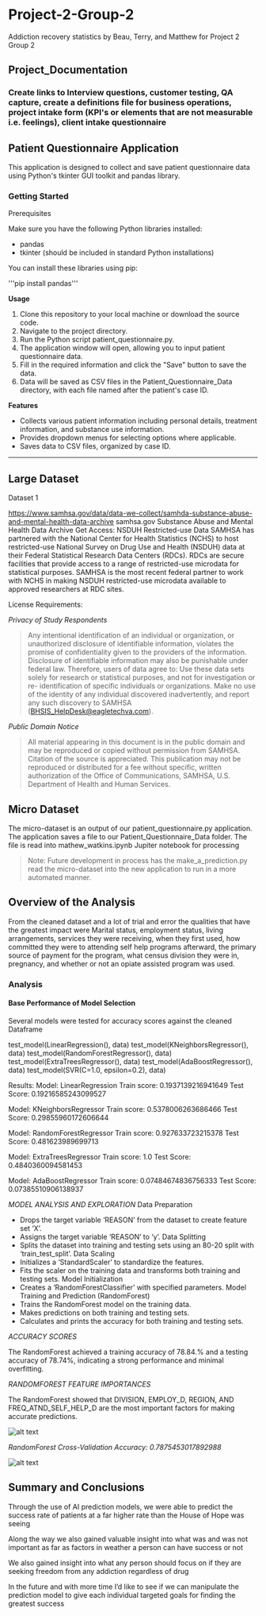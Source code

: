 # Project-2-Group-2

Addiction recovery statistics by Beau, Terry, and Matthew for Project 2 Group 2

## Project_Documentation

### Create links to Interview questions, customer testing, QA capture, create a definitions file for business operations, project intake form (KPI's or elements that are not measurable i.e. feelings), client intake questionnaire

## Patient Questionnaire Application

This application is designed to collect and save patient questionnaire data using Python's tkinter GUI toolkit and pandas library.

### Getting Started

Prerequisites

Make sure you have the following Python libraries installed:

- pandas
- tkinter (should be included in standard Python installations)

You can install these libraries using pip:

'''pip install pandas'''

**Usage**

1. Clone this repository to your local machine or download the source code.
2. Navigate to the project directory.
3. Run the Python script patient_questionnaire.py.
4. The application window will open, allowing you to input patient questionnaire data.
5. Fill in the required information and click the "Save" button to save the data.
6. Data will be saved as CSV files in the Patient_Questionnaire_Data directory, with each file named after the patient's case ID.

**Features**

- Collects various patient information including personal details, treatment information, and substance use information.
- Provides dropdown menus for selecting options where applicable.
- Saves data to CSV files, organized by case ID.

---

## Large Dataset

Dataset 1

https://www.samhsa.gov/data/data-we-collect/samhda-substance-abuse-and-mental-health-data-archive
samhsa.gov
Substance Abuse and Mental Health Data Archive
Get Access: NSDUH Restricted-use Data SAMHSA has partnered with the National Center for Health Statistics (NCHS) to host restricted-use National Survey on Drug Use and Health (NSDUH) data at their Federal Statistical Research Data Centers (RDCs). RDCs are secure facilities that provide access to a range of restricted-use microdata for statistical purposes. SAMHSA is the most recent federal partner to work with NCHS in making NSDUH restricted-use microdata available to approved researchers at RDC sites.

License Requirements:

_Privacy of Study Respondents_

> Any intentional identification of an individual or organization, or unauthorized disclosure of
> identifiable information, violates the promise of confidentiality given to the providers of the
> information. Disclosure of identifiable information may also be punishable under federal law.
> Therefore, users of data agree to:
> Use these data sets solely for research or statistical purposes, and not for investigation or re-
> identification of specific individuals or organizations.
> Make no use of the identity of any individual discovered inadvertently, and report any such discovery
> to SAMHSA (BHSIS_HelpDesk@eagletechva.com).

_Public Domain Notice_

> All material appearing in this document is in the public domain and may be reproduced or copied
> without permission from SAMHSA. Citation of the source is appreciated. This publication may
> not be reproduced or distributed for a fee without specific, written authorization of the Office of
> Communications, SAMHSA, U.S. Department of Health and Human Services.

## Micro Dataset

The micro-dataset is an output of our patient_questionnaire.py application. The application saves a file to our Patient_Questionnaire_Data folder. The file is read into mathew_watkins.ipynb Jupiter notebook for processing

> Note: Future development in process has the make_a_prediction.py read the micro-dataset into the new application to run in a more automated manner.

## Overview of the Analysis

From the cleaned dataset and a lot of trial and error the qualities that have the greatest impact were Marital status, employment status, living arrangements, services they were receiving, when they first used, how committed they were to attending self help programs afterward, the primary source of payment for the program, what census division they were in, pregnancy, and whether or not an opiate assisted program was used.

### Analysis

#### Base Performance of Model Selection

Several models were tested for accuracy scores against the cleaned Dataframe

test_model(LinearRegression(), data)
test_model(KNeighborsRegressor(), data)
test_model(RandomForestRegressor(), data)
test_model(ExtraTreesRegressor(), data)
test_model(AdaBoostRegressor(), data)
test_model(SVR(C=1.0, epsilon=0.2), data)

Results:
Model: LinearRegression
Train score: 0.1937139216941649
Test Score: 0.19216585243099527

Model: KNeighborsRegressor
Train score: 0.5378006263686466
Test Score: 0.29855960172606644

Model: RandomForestRegressor
Train score: 0.927633723215378
Test Score: 0.481623989699713

Model: ExtraTreesRegressor
Train score: 1.0
Test Score: 0.4840360094581453

Model: AdaBoostRegressor
Train score: 0.07484674836756333
Test Score: 0.07385510906138937

_MODEL ANALYSIS AND EXPLORATION_
Data Preparation

- Drops the target variable ‘REASON’ from the dataset to create feature set ‘X’.
- Assigns the target variable ‘REASON’ to ‘y’.
  Data Splitting
- Splits the dataset into training and testing sets using an 80-20 split with ‘train_test_split’.
  Data Scaling
- Initializes a ‘StandardScaler’ to standardize the features.
- Fits the scaler on the training data and transforms both training and testing sets.
  Model Initialization
- Creates a ‘RandomForestClassifier’ with specified parameters.
  Model Training and Prediction (RandomForest)
- Trains the RandomForest model on the training data.
- Makes predictions on both training and testing sets.
- Calculates and prints the accuracy for both training and testing sets.

_ACCURACY SCORES_

The RandomForest achieved a training accuracy of 78.84.% and a testing accuracy of 78.74%, indicating a strong performance and minimal overfitting.

_RANDOMFOREST FEATURE IMPORTANCES_

The RandomForest showed that DIVISION, EMPLOY_D, REGION, AND FREQ_ATND_SELF_HELP_D are the most important factors for making accurate predictions.

![alt text](./Images/RandomForesstFeature_Importances.png)

_RandomForest Cross-Validation Accuracy: 0.7875453017892988_

![alt text](./Images/RF_CrossValidationAccuracy.png)

## Summary and Conclusions

Through the use of AI prediction models, we were able to predict the success rate of patients at a far higher rate than the House of Hope was seeing

Along the way we also gained valuable insight into what was and was not important as far as factors in weather a person can have success or not

We also gained insight into what any person should focus on if they are seeking freedom from any addiction regardless of drug

In the future and with more time I’d like to see if we can manipulate the prediction model to give each individual targeted goals for finding the greatest success
